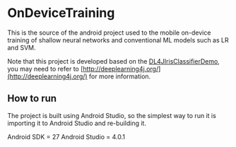 # OnDeviceTraining

This is the source of the android project used to the mobile on-device training of shallow neural networks and conventional ML models such as LR and SVM.

Note that this project is developed based on the [DL4JIrisClassifierDemo](https://github.com/eclipse/deeplearning4j-examples/tree/master/android/DL4JIrisClassifierDemo), you may need to refer to [http://deeplearning4j.org/](http://deeplearning4j.org/) for more information.



## How to run

The project is built using Android Studio, so the simplest way to run it is importing it to Android Studio and re-building it.

Android SDK = 27
Android Studio = 4.0.1
